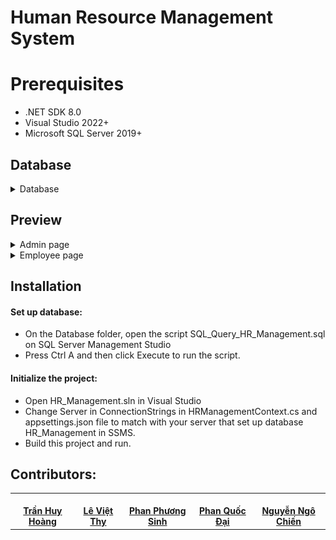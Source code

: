 # Human Resource Management System

# Prerequisites
- .NET SDK 8.0
- Visual Studio 2022+
- Microsoft SQL Server 2019+

## Database
<details>
  <summary>Database</summary>

  <div style="margin-top: 20px">
    <a href="https://github.com/GoldStarPro/SWP391_Group2">
      <img src="preview/database/HR_Management.svg"/>
    </a>
  </div>
</details>

## Preview
<details>
  <summary>Admin page</summary>
</details>

<details>
  <summary>Employee page</summary>
</details>

## Installation

#### Set up database:
- On the Database folder, open the script SQL_Query_HR_Management.sql on SQL Server Management Studio
- Press Ctrl A and then click Execute to run the script.

#### Initialize the project:
- Open HR_Management.sln in Visual Studio
- Change Server in ConnectionStrings in HRManagementContext.cs and appsettings.json file to match with your server that set up database HR_Management in SSMS.
- Build this project and run.

## Contributors:

<table>
  <tr>
    <td align="center" style="border: none;">
      <a href="https://github.com/GoldStarPro">
        <img src="https://avatars.githubusercontent.com/GoldStarPro" width="100px" style="border-radius: 50%;" alt=""/>
        <br />
        <span style="font-weight: bold; text-decoration: none;">Trần Huy Hoàng</span>
      </a>
    </td>
    <td align="center" style="border: none;">
      <a href="https://github.com/thy03">
        <img src="https://avatars.githubusercontent.com/thy03" width="100px" style="border-radius: 50%;" alt=""/>
        <br />
        <span style="font-weight: bold; text-decoration: none;">Lê Việt Thy</span>
      </a>
    </td>
    <td align="center" style="border: none;">
      <a href="https://github.com/captaintemmo11">
        <img src="https://avatars.githubusercontent.com/captaintemmo11" width="100px" style="border-radius: 50%;" alt=""/>
        <br />
        <span style="font-weight: bold; text-decoration: none;">Phan Phương Sinh</span>
      </a>
    </td>
    <td align="center" style="border: none;">
      <a href="https://github.com/phanquocdai">
        <img src="https://avatars.githubusercontent.com/phanquocdai" width="100px" style="border-radius: 50%;" alt=""/>
        <br />
        <span style="font-weight: bold; text-decoration: none;">Phan Quốc Đại</span>
      </a>
    </td>
    <td align="center" style="border: none;">
      <a href="https://github.com/chienlag1">
        <img src="https://avatars.githubusercontent.com/chienlag1" width="100px" style="border-radius: 50%;" alt=""/>
        <br />
        <span style="font-weight: bold; text-decoration: none;">Nguyễn Ngô Chiến</span>
      </a>
    </td>
  </tr>
</table>


